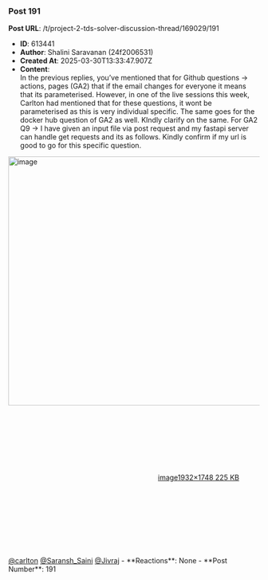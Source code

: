### Post 191
**Post URL**: /t/project-2-tds-solver-discussion-thread/169029/191
- **ID**: 613441
- **Author**: Shalini Saravanan (24f2006531)
- **Created At**: 2025-03-30T13:33:47.907Z
- **Content**:  
  In the previous replies, you’ve mentioned that for Github questions → actions, pages (GA2) that if the email changes for everyone it means that its parameterised. However, in one of the live sessions this week, Carlton had mentioned that for these questions, it wont be parameterised as this is very individual specific. The same goes for the docker hub question of GA2 as well. KIndly clarify on the same.
For GA2 Q9 → I have given an input file via post request and my fastapi server can handle get requests and its as follows. Kindly confirm if my url is good to go for this specific question.<br>
<div class="lightbox-wrapper"><a class="lightbox" href="https://europe1.discourse-cdn.com/flex013/uploads/iitm/original/3X/3/e/3e7a25395a022241598f1dadada2c71d31ae491e.png" data-download-href="/uploads/short-url/8UHivpurj5Zx4XOtKwrtT3nPXPw.png?dl=1" title="image" rel="noopener nofollow ugc"><img src="https://europe1.discourse-cdn.com/flex013/uploads/iitm/optimized/3X/3/e/3e7a25395a022241598f1dadada2c71d31ae491e_2_552x500.png" alt="image" data-base62-sha1="8UHivpurj5Zx4XOtKwrtT3nPXPw" width="552" height="500" srcset="https://europe1.discourse-cdn.com/flex013/uploads/iitm/optimized/3X/3/e/3e7a25395a022241598f1dadada2c71d31ae491e_2_552x500.png, https://europe1.discourse-cdn.com/flex013/uploads/iitm/optimized/3X/3/e/3e7a25395a022241598f1dadada2c71d31ae491e_2_828x750.png 1.5x, https://europe1.discourse-cdn.com/flex013/uploads/iitm/optimized/3X/3/e/3e7a25395a022241598f1dadada2c71d31ae491e_2_1104x1000.png 2x" data-dominant-color="C3CAC7"><div class="meta"><svg class="fa d-icon d-icon-far-image svg-icon" aria-hidden="true"><use href="#far-image"></use></svg><span class="filename">image</span><span class="informations">1932×1748 225 KB</span><svg class="fa d-icon d-icon-discourse-expand svg-icon" aria-hidden="true"><use href="#discourse-expand"></use></svg></div></a></div>
<a class="mention" href="/u/carlton">@carlton</a> <a class="mention" href="/u/saransh_saini">@Saransh_Saini</a> <a class="mention" href="/u/jivraj">@Jivraj</a>
- **Reactions**: None
- **Post Number**: 191

